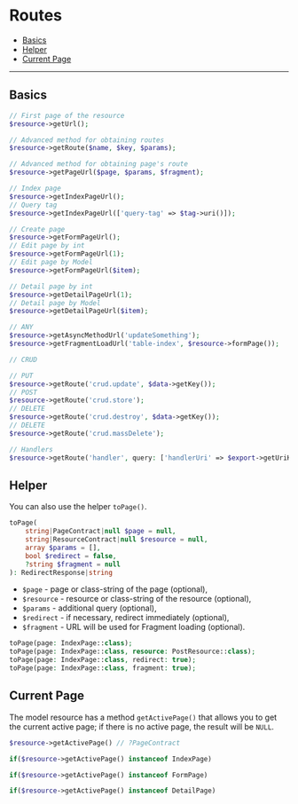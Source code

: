 # Routes

- [Basics](#basics)
- [Helper](#helper)
- [Current Page](#current-page)

---

<a name="basics"></a>
## Basics

```php
// First page of the resource
$resource->getUrl();

// Advanced method for obtaining routes
$resource->getRoute($name, $key, $params);

// Advanced method for obtaining page's route
$resource->getPageUrl($page, $params, $fragment);

// Index page
$resource->getIndexPageUrl();
// Query tag
$resource->getIndexPageUrl(['query-tag' => $tag->uri()]);

// Create page
$resource->getFormPageUrl();
// Edit page by int
$resource->getFormPageUrl(1);
// Edit page by Model
$resource->getFormPageUrl($item);

// Detail page by int
$resource->getDetailPageUrl(1);
// Detail page by Model
$resource->getDetailPageUrl($item);

// ANY
$resource->getAsyncMethodUrl('updateSomething');
$resource->getFragmentLoadUrl('table-index', $resource->formPage());

// CRUD

// PUT
$resource->getRoute('crud.update', $data->getKey());
// POST
$resource->getRoute('crud.store');
// DELETE
$resource->getRoute('crud.destroy', $data->getKey());
// DELETE
$resource->getRoute('crud.massDelete');

// Handlers
$resource->getRoute('handler', query: ['handlerUri' => $export->getUriKey()]);
```

<a name="helper"></a>
## Helper
You can also use the helper `toPage()`.

```php
toPage(
    string|PageContract|null $page = null,
    string|ResourceContract|null $resource = null,
    array $params = [],
    bool $redirect = false,
    ?string $fragment = null
): RedirectResponse|string
```

- `$page` - page or class-string of the page (optional),
- `$resource` - resource or class-string of the resource (optional),
- `$params` - additional query (optional),
- `$redirect` - if necessary, redirect immediately (optional),
- `$fragment` - URL will be used for Fragment loading (optional).

```php
toPage(page: IndexPage::class);
toPage(page: IndexPage::class, resource: PostResource::class);
toPage(page: IndexPage::class, redirect: true);
toPage(page: IndexPage::class, fragment: true);
```

<a name="current-page"></a>
## Current Page

The model resource has a method `getActivePage()` that allows you to get the current active page; if there is no active page, the result will be `NULL`.

```php
$resource->getActivePage() // ?PageContract

if($resource->getActivePage() instanceof IndexPage)

if($resource->getActivePage() instanceof FormPage)

if($resource->getActivePage() instanceof DetailPage)
```
